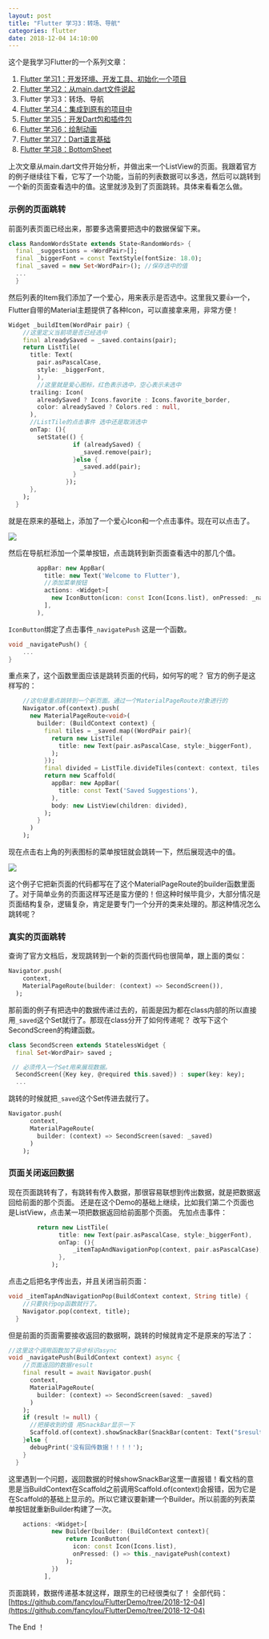 ```yaml
---
layout: post
title: "Flutter 学习3：转场、导航"
categories: flutter
date: 2018-12-04 14:10:00
---
```


这个是我学习Flutter的一个系列文章：
1. [Flutter 学习1：开发环境、开发工具、初始化一个项目](http://www.muliba.net/flutter/2018/11/16/Flutter-学习-开发环境-开发工具-初始化一个项目.html)
2. [Flutter 学习2：从main.dart文件说起](http://www.muliba.net/flutter/2018/11/23/Flutter-%E5%AD%A6%E4%B9%A0-%E4%BB%8Emain.dart%E6%96%87%E4%BB%B6%E8%AF%B4%E8%B5%B7.html)
3. Flutter 学习3：转场、导航
4. [Flutter 学习4：集成到原有的项目中](http://www.muliba.net/flutter/2018/12/09/Flutter-%E5%AD%A6%E4%B9%A04-%E9%9B%86%E6%88%90%E5%88%B0%E5%8E%9F%E6%9C%89%E7%9A%84%E9%A1%B9%E7%9B%AE%E4%B8%AD.html)
5. [Flutter 学习5：开发Dart包和插件包](http://www.muliba.net/flutter/2018/12/14/Flutter-%E5%AD%A6%E4%B9%A05-%E5%BC%80%E5%8F%91Dart%E5%8C%85%E5%92%8C%E6%8F%92%E4%BB%B6%E5%8C%85.html)
6. [Flutter 学习6：绘制动画](http://www.muliba.net/flutter/2018/12/28/Flutter-%E5%AD%A6%E4%B9%A06-%E7%BB%98%E5%88%B6%E5%8A%A8%E7%94%BB.html)
7. [Flutter 学习7：Dart语言基础](http://www.muliba.net/flutter/2018/01/11/Flutter-%E5%AD%A6%E4%B9%A07-Dart%E8%AF%AD%E8%A8%80%E5%9F%BA%E7%A1%80.html)
8. [Flutter 学习8：BottomSheet](http://www.muliba.net/flutter/2019/01/26/Flutter-%E5%AD%A6%E4%B9%A08-BottomSheet.html)

上次文章从main.dart文件开始分析，并做出来一个ListView的页面。我跟着官方的例子继续往下看，它写了一个功能，当前的列表数据可以多选，然后可以跳转到一个新的页面查看选中的值。这里就涉及到了页面跳转。具体来看看怎么做。

### 示例的页面跳转

前面列表页面已经出来，那要多选需要把选中的数据保留下来。

```dart
class RandomWordsState extends State<RandomWords> {
  final _suggestions = <WordPair>[];
  final _biggerFont = const TextStyle(fontSize: 18.0);
  final _saved = new Set<WordPair>(); //保存选中的值
  ...
  }
```

然后列表的Item我们添加了一个爱心，用来表示是否选中。这里我又要👍一个，Flutter自带的Material主题提供了各种Icon，可以直接拿来用，非常方便！

```dart
Widget _buildItem(WordPair pair) {
    //这里定义当前项是否已经选中
    final alreadySaved = _saved.contains(pair);
    return ListTile(
      title: Text(
        pair.asPascalCase,
        style: _biggerFont,
        ),
        //这里就是爱心图标，红色表示选中，空心表示未选中
      trailing: Icon(
        alreadySaved ? Icons.favorite : Icons.favorite_border,
        color: alreadySaved ? Colors.red : null,
      ),
      //ListTile的点击事件 选中还是取消选中
      onTap: (){
        setState(() {
                  if (alreadySaved) {
                    _saved.remove(pair);
                  }else {
                    _saved.add(pair);
                  } 
                });
      },
    );
  }
```

<!-- more -->

就是在原来的基础上，添加了一个爱心Icon和一个点击事件。现在可以点击了。

![](http://img.muliba.net/post/20181204144519.png-500.500)

然后在导航栏添加一个菜单按钮，点击跳转到新页面查看选中的那几个值。

```dart
        appBar: new AppBar(
          title: new Text('Welcome to Flutter'),
          //添加菜单按钮
          actions: <Widget>[
            new IconButton(icon: const Icon(Icons.list), onPressed: _navigatePush)
          ],
        ),
```

`IconButton`绑定了点击事件`_navigatePush` 这是一个函数。

```dart
void _navigatePush() {
    ...
}
```

重点来了，这个函数里面应该是跳转页面的代码，如何写的呢？ 官方的例子是这样写的：

```dart
    //这句是重点跳转到一个新页面。通过一个MaterialPageRoute对象进行的
    Navigator.of(context).push(
      new MaterialPageRoute<void>(
        builder: (BuildContext context) {
          final tiles = _saved.map((WordPair pair){
            return new ListTile(
              title: new Text(pair.asPascalCase, style:_biggerFont),
            );
          });
          final divided = ListTile.divideTiles(context: context, tiles: tiles).toList();
          return new Scaffold(         
            appBar: new AppBar(
              title: const Text('Saved Suggestions'),
            ),
            body: new ListView(children: divided),
          ); 
        }
      )
    );
```
现在点击右上角的列表图标的菜单按钮就会跳转一下，然后展现选中的值。

![](http://img.muliba.net/post/20181204150019.png-500.500)

这个例子它把新页面的代码都写在了这个MaterialPageRoute的builder函数里面了。对于简单业务的页面这样写还是蛮方便的！但这种时候毕竟少，大部分情况是页面结构复杂，逻辑复杂，肯定是要专门一个分开的类来处理的。那这种情况怎么跳转呢？

### 真实的页面跳转

查询了官方文档后，发现跳转到一个新的页面代码也很简单，跟上面的类似：

```dart
Navigator.push(
    context,
    MaterialPageRoute(builder: (context) => SecondScreen()),
  );
```
那前面的例子有把选中的数据传递过去的，前面是因为都在class内部的所以直接用`_saved`这个Set就行了。那现在class分开了如何传递呢？ 改写下这个SecondScreen的构建函数。

```dart
class SecondScreen extends StatelessWidget {
  final Set<WordPair> saved ;

 // 必须传入一个Set用来展现数据。
  SecondScreen({Key key, @required this.saved}) : super(key: key);
  ...
```

跳转的时候就把`_saved`这个Set传进去就行了。

```dart
Navigator.push(
      context,
      MaterialPageRoute(
        builder: (context) => SecondScreen(saved: _saved)
      )
    );
```

### 页面关闭返回数据

现在页面跳转有了，有跳转有传入数据，那很容易联想到传出数据，就是把数据返回给前面的那个页面。
还是在这个Demo的基础上继续，比如我们第二个页面也是ListView，点击某一项把数据返回给前面那个页面。
先加点击事件：

```dart
        return new ListTile(
              title: new Text(pair.asPascalCase, style:_biggerFont),
              onTap: (){
                  _itemTapAndNavigationPop(context, pair.asPascalCase);
              },
            );
```
点击之后把名字传出去，并且关闭当前页面：

```dart
void _itemTapAndNavigationPop(BuildContext context, String title) {
    //只要执行pop函数就行了。
    Navigator.pop(context, title);
  }
```

但是前面的页面需要接收返回的数据啊，跳转的时候就肯定不是原来的写法了：

```dart
//这里这个调用函数加了异步标识async
void _navigatePush(BuildContext context) async {
    //页面返回的数据result
    final result = await Navigator.push(
      context,
      MaterialPageRoute(
        builder: (context) => SecondScreen(saved: _saved)
      )
    );
    if (result != null) {
      //把接收到的值 用SnackBar显示一下
      Scaffold.of(context).showSnackBar(SnackBar(content: Text("$result")));
    }else {
      debugPrint('没有回传数据！！！！');
    }
  }
```

这里遇到一个问题，返回数据的时候showSnackBar这里一直报错！看文档的意思是当BuildContext在Scaffold之前调用Scaffold.of(context)会报错，因为它是在Scaffold的基础上显示的。所以它建议要新建一个Builder。所以前面的列表菜单按钮就重新Builder构建了一次。

```dart
    actions: <Widget>[
            new Builder(builder: (BuildContext context){
                return IconButton(
                  icon: const Icon(Icons.list), 
                  onPressed: () => this._navigatePush(context)  
                );
            })
          ],
```


页面跳转，数据传递基本就这样，跟原生的已经很类似了！
全部代码：[https://github.com/fancylou/FlutterDemo/tree/2018-12-04](https://github.com/fancylou/FlutterDemo/tree/2018-12-04)

The End ！